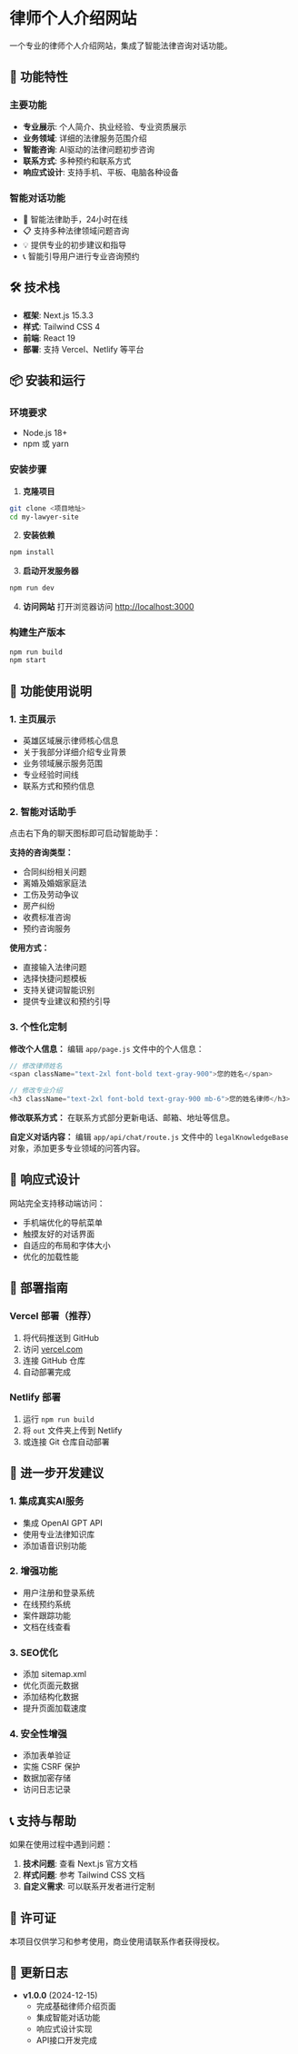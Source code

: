 # 律师个人介绍网站

一个专业的律师个人介绍网站，集成了智能法律咨询对话功能。

## 🚀 功能特性

### 主要功能
- **专业展示**: 个人简介、执业经验、专业资质展示
- **业务领域**: 详细的法律服务范围介绍
- **智能咨询**: AI驱动的法律问题初步咨询
- **联系方式**: 多种预约和联系方式
- **响应式设计**: 支持手机、平板、电脑各种设备

### 智能对话功能
- 🤖 智能法律助手，24小时在线
- 📋 支持多种法律领域问题咨询
- 💡 提供专业的初步建议和指导
- 📞 智能引导用户进行专业咨询预约

## 🛠️ 技术栈

- **框架**: Next.js 15.3.3
- **样式**: Tailwind CSS 4
- **前端**: React 19
- **部署**: 支持 Vercel、Netlify 等平台

## 📦 安装和运行

### 环境要求
- Node.js 18+ 
- npm 或 yarn

### 安装步骤

1. **克隆项目**
```bash
git clone <项目地址>
cd my-lawyer-site
```

2. **安装依赖**
```bash
npm install
```

3. **启动开发服务器**
```bash
npm run dev
```

4. **访问网站**
打开浏览器访问 [http://localhost:3000](http://localhost:3000)

### 构建生产版本
```bash
npm run build
npm start
```

## 🎯 功能使用说明

### 1. 主页展示
- 英雄区域展示律师核心信息
- 关于我部分详细介绍专业背景
- 业务领域展示服务范围
- 专业经验时间线
- 联系方式和预约信息

### 2. 智能对话助手
点击右下角的聊天图标即可启动智能助手：

**支持的咨询类型：**
- 合同纠纷相关问题
- 离婚及婚姻家庭法
- 工伤及劳动争议
- 房产纠纷
- 收费标准咨询
- 预约咨询服务

**使用方式：**
- 直接输入法律问题
- 选择快捷问题模板
- 支持关键词智能识别
- 提供专业建议和预约引导

### 3. 个性化定制

**修改个人信息：**
编辑 `app/page.js` 文件中的个人信息：
```javascript
// 修改律师姓名
<span className="text-2xl font-bold text-gray-900">您的姓名</span>

// 修改专业介绍
<h3 className="text-2xl font-bold text-gray-900 mb-6">您的姓名律师</h3>
```

**修改联系方式：**
在联系方式部分更新电话、邮箱、地址等信息。

**自定义对话内容：**
编辑 `app/api/chat/route.js` 文件中的 `legalKnowledgeBase` 对象，添加更多专业领域的问答内容。

## 📱 响应式设计

网站完全支持移动端访问：
- 手机端优化的导航菜单
- 触摸友好的对话界面
- 自适应的布局和字体大小
- 优化的加载性能

## 🚀 部署指南

### Vercel 部署（推荐）
1. 将代码推送到 GitHub
2. 访问 [vercel.com](https://vercel.com)
3. 连接 GitHub 仓库
4. 自动部署完成

### Netlify 部署
1. 运行 `npm run build`
2. 将 `out` 文件夹上传到 Netlify
3. 或连接 Git 仓库自动部署

## 🔧 进一步开发建议

### 1. 集成真实AI服务
- 集成 OpenAI GPT API
- 使用专业法律知识库
- 添加语音识别功能

### 2. 增强功能
- 用户注册和登录系统
- 在线预约系统
- 案件跟踪功能
- 文档在线查看

### 3. SEO优化
- 添加 sitemap.xml
- 优化页面元数据
- 添加结构化数据
- 提升页面加载速度

### 4. 安全性增强
- 添加表单验证
- 实施 CSRF 保护
- 数据加密存储
- 访问日志记录

## 📞 支持与帮助

如果在使用过程中遇到问题：

1. **技术问题**: 查看 Next.js 官方文档
2. **样式问题**: 参考 Tailwind CSS 文档
3. **自定义需求**: 可以联系开发者进行定制

## 📄 许可证

本项目仅供学习和参考使用，商业使用请联系作者获得授权。

## 🔄 更新日志

- **v1.0.0** (2024-12-15)
  - 完成基础律师介绍页面
  - 集成智能对话功能
  - 响应式设计实现
  - API接口开发完成
